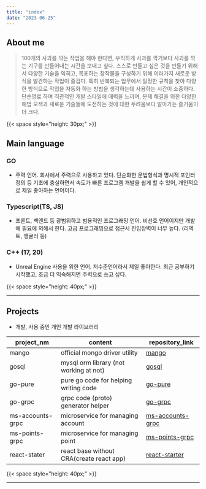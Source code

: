 ```yaml
---
title: "index"
date: "2023-06-25"
---
```


## About me

> 100개의 사과를 깍는 작업을 해야 한다면, 우직하게 사과를 깍기보다 사과를 깍는 기구를 만들어내는 시간을 보내고 싶다.
> 스스로 만들고 싶은 것을 만들기 위해서 다양한 기술을 익히고, 목표하는 창작물을 구성하기 위해 여러가지 새로운 방식을 발견하는 작업이 즐겁다.
> 특히 반복되는 업무에서 일정한 규칙을 찾아 다양한 방식으로 작업을 자동화 하는 방법을 생각하는데 사용하는 시간이 소중하다.
> 단순명료 하며 직관적인 개발 스타일에 매력을 느끼며, 문제 해결을 위한 다양한 해법 모색과 새로운 기술들에 도전하는 것에 대한 두려움보다 알아가는 즐거움이 더 크다.

{{< space style="height: 30px;" >}}

## Main language

### GO
* 주력 언어. 회사에서 주력으로 사용하고 있다. 단순화한 문법형식과 명시적 포인터 정의 등 기초에 충실하면서 속도가 빠른 프로그램 개발을 쉽게 할 수 있어, 개인적으로 제일 좋아하는 언어이다.

### Typescript(TS, JS)
* 프론트, 백엔드 등 광범위하고 범용적인 프로그래밍 언어. 비선호 언어이지만 개발에 필요에 의해서 한다. 고급 프로그래밍으로 접근시 진입장벽이 너무 높다. (리엑트, 앵귤러 등)

### C++ (17, 20)
* Unreal Engine 사용을 위한 언어. 저수준언어라서 제일 좋아한다. 최근 공부하기 시작했고, 조금 더 익숙해지면 주력으로 쓰고 싶다.



{{< space style="height: 40px;" >}}

---

## Projects

* 개발, 사용 중인 개인 개발 라이브러리

| project_nm       | content                                  | repository_link                                                     |
|------------------|------------------------------------------|---------------------------------------------------------------------|
| mango            | official mongo driver utility            | [mango](https://github.com/d3v-friends/mango)                       |
| gosql            | mysql orm library (not working at not)   | [gosql](https://github.com/d3v-friends/gosql)                       |
| go-pure          | pure go code for helping writing code    | [go-pure](https://github.com/d3v-friends/go-pure)                   |
| go-grpc          | grpc code (proto) generator helper       | [go-grpc](https://github.com/d3v-friends/go-grpc)                   |
| ms-accounts-grpc | microservice for managing account        | [ms-accounts-grpc](https://github.com/d3v-friends/ms-accounts-grpc) |
| ms-points-grpc   | microservice for managing point          | [ms-points-grpc](https://github.com/d3v-friends/ms-points-grpc)     |
| react-stater     | react base without CRA(create react app) | [react-starter](https://github.com/d3v-friends/react-starter)       |

{{< space style="height: 40px;" >}}

---
